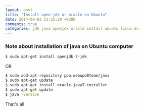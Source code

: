```yaml
---
layout: post
title: "Install open-jdk or oracle on Ubuntu"
date: 2014-08-03 23:25:29 +0300
comments: true
categories: jdk java openjdk oracle install ubuntu linux en
---
```


### Note about installation of java on Ubuntu computer

```bash
$ sudo apt-get install openjdk-7-jdk
```

OR

```bash
$ sudo add-apt-repository ppa:webupd8team/java
$ sudo apt-get update
$ sudo apt-get install oracle-java7-installer
$ sudo apt-get update
$ java -version
```


That's all